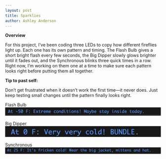 ```yaml
---
layout: post
title: Sparklies
author: Ashley Anderson
---
```

**Overview**

For this project, I’ve been coding three LEDs to copy how different fireflies light up. Each one has its own pattern and timing. The Flash Bulb gives a short bright flash every few seconds, the Big Dipper slowly glows brighter until it fades out, and the Synchronous blinks three quick times in a row. Right now, I’m working on them one at a time to make sure each pattern looks right before putting them all together.


**Tip to past self:**

Don’t get frustrated when it doesn’t work the first time—it never does. Just keep testing small changes until the pattern finally looks right.

Flash Bulb
![-50](/assets/img/-50.png)

Big Dipper
![0](/assets/img/0.png)

Synchronous
![25](/assets/img/25.png)
